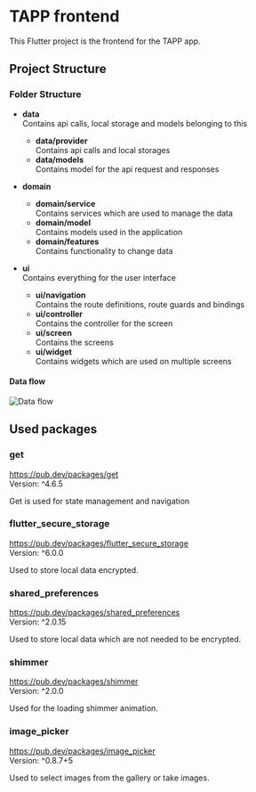 # TAPP frontend

This Flutter project is the frontend for the TAPP app.

## Project Structure

### Folder Structure

- __data__  
  Contains api calls, local storage and models belonging to this
    - __data/provider__  
      Contains api calls and local storages
    - __data/models__  
      Contains model for the api request and responses


- __domain__

    - __domain/service__  
      Contains services which are used to manage the data
    - __domain/model__  
      Contains models used in the application
    - __domain/features__  
      Contains functionality to change data


- __ui__  
  Contains everything for the user interface
    - __ui/navigation__  
      Contains the route definitions, route guards and bindings
    - __ui/controller__  
      Contains the controller for the screen
    - __ui/screen__  
      Contains the screens
    - __ui/widget__  
      Contains widgets which are used on multiple screens

#### Data flow
![Data flow](../../data_flow.png "Data flow")



## Used packages


### get
https://pub.dev/packages/get  
Version: ^4.6.5  

Get is used for state management and navigation

### flutter_secure_storage
https://pub.dev/packages/flutter_secure_storage  
Version: ^6.0.0  

Used to store local data encrypted.

### shared_preferences
https://pub.dev/packages/shared_preferences   
Version: ^2.0.15  

Used to store local data which are not needed to be encrypted.

### shimmer
https://pub.dev/packages/shimmer  
Version: ^2.0.0

Used for the loading shimmer animation.

### image_picker
https://pub.dev/packages/image_picker  
Version: ^0.8.7+5

Used to select images from the gallery or take images.
